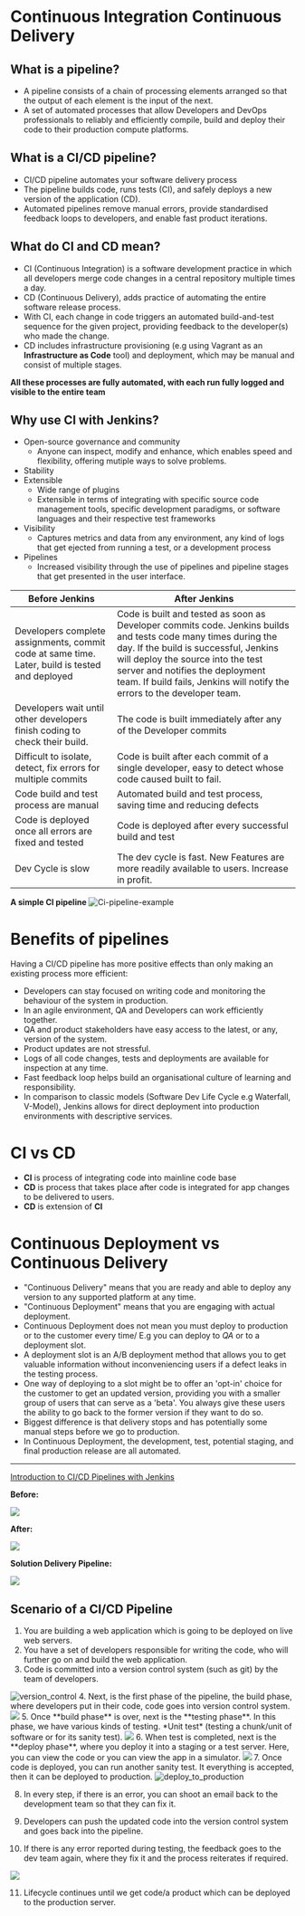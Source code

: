 # Continuous Integration Continuous Delivery 

## What is a pipeline?
- A pipeline consists of a chain of processing elements arranged so that the output of each element is the input of the next. 
- A set of automated processes that allow Developers and DevOps professionals to reliably and efficiently compile, build and deploy their code to their production compute platforms.
 
## What is a CI/CD pipeline?
- CI/CD pipeline automates your software delivery process
- The pipeline builds code, runs tests (CI), and safely deploys a new version of the application (CD).
- Automated pipelines remove manual errors, provide standardised feedback loops to developers, and enable fast product iterations.

## What do CI and CD mean?
- CI (Continuous Integration) is a software development practice in which all developers merge code changes in a central repository multiple times a day. 
- CD (Continuous Delivery), adds practice of automating the entire software release process.
- With CI, each change in code triggers an automated build-and-test sequence for the given project, providing feedback to the developer(s) who made the change. 
- CD includes infrastructure provisioning (e.g using Vagrant as an **Infrastructure as Code** tool) and deployment, which may be manual and consist of multiple stages.

**All these processes are fully automated, with each run fully logged and visible to the entire team**

## Why use CI with Jenkins?
- Open-source governance and community
    - Anyone can inspect, modify and enhance, which enables speed and flexibility, offering mutiple ways to solve problems.
- Stability 
- Extensible
    - Wide range of plugins
    - Extensible in terms of integrating with specific source code management tools, specific development paradigms, or software languages and their respective test frameworks
- Visibility
    - Captures metrics and data from any environment, any kind of logs that get ejected from running a test, or a development process 
- Pipelines
    - Increased visibility through the use of pipelines and pipeline stages that get presented in the user interface.  

Before Jenkins| After Jenkins 
-----|------
Developers complete assignments, commit code at same time. Later, build is tested and deployed| Code is built and tested as soon as Developer commits code. Jenkins builds and tests code many times during the day. If the build is successful, Jenkins will deploy the source into the test server and notifies the deployment team. If build fails, Jenkins will notify the errors to the developer team.
Developers wait until other developers finish coding to check their build.| The code is built immediately after any of the Developer commits
Difficult to isolate, detect, fix errors for multiple commits| Code is built after each commit of a single developer, easy to detect whose code caused built to fail.
Code build and test process are manual| Automated build and test process, saving time and reducing defects
Code is deployed once all errors are fixed and tested|Code is deployed after every successful build and test
Dev Cycle is slow| The dev cycle is fast. New Features are more readily available to users. Increase in profit. 

**A simple CI pipeline**
<img src="https://wpblog.semaphoreci.com/wp-content/uploads/2019/03/golang-ci-pipeline-1024x316.png" alt="Ci-pipeline-example">

# Benefits of pipelines
Having a CI/CD pipeline has more positive effects than only making an existing process more efficient:
- Developers can stay focused on writing code and monitoring the behaviour of the system in production. 
- In an agile environment, QA and Developers can work efficiently together.
- QA and product stakeholders have easy access to the latest, or any, version of the system. 
- Product updates are not stressful.
- Logs of all code changes, tests and deployments are available for inspection at any time.
- Fast feedback loop helps build an organisational culture of learning and responsibility. 
- In comparison to classic models (Software Dev Life Cycle e.g Waterfall, V-Model), Jenkins allows for direct deployment into production environments with descriptive services.

# CI vs CD
- **CI** is process of integrating code into mainline code base
- **CD** is process that takes place after code is integrated for app changes to be delivered to users. 
- **CD** is extension of **CI** 

# Continuous Deployment vs Continuous Delivery 
- "Continuous Delivery" means that you are ready and able to deploy any version to any supported platform at any time.
- "Continuous Deployment" means that you are engaging with actual deployment.
- Continuous Deployment does not mean you must deploy to production or to the customer every time/
    E.g  you can deploy to *QA* or to a deployment slot. 
- A deployment slot is an A/B deployment method that allows you to get valuable information without inconveniencing users if a defect leaks in the testing process.
- One way of deploying to a slot might be to offer an 'opt-in' choice for the customer to get an updated version, providing you with a smaller group of users that can serve as a 'beta'. You always give these users the ability to go back to the former version if they want to do so. 
- Biggest difference is that delivery stops and has potentially some manual steps before we go to production. 
- In Continuous Deployment, the development, test, potential staging, and final production release are all automated.

--- 
[Introduction to CI/CD Pipelines with Jenkins](https://github.com/naistangz/ci-start-code/blob/master/ci_jenkins.md)

**Before:**

<img src="https://cdn.thenewstack.io/media/2018/08/8d8eb43f-codefresh3.png">

**After:**

<img src="https://cdn.thenewstack.io/media/2018/08/cdc82f2b-codefresh2.png">

**Solution Delivery Pipeline:**

<img src="http://techtowntraining.com/sites/default/files/inline-images/solution-s-curve.png">

## Scenario of a CI/CD Pipeline
1. You are building a web application which is going to be deployed on live web servers. 
2. You have a set of developers responsible for writing the code, who will further go on and build the web application. 
3. Code is committed into a version control system (such as git) by the team of developers.
<img src="https://www.edureka.co/blog/content/ver.1531719070/uploads/2018/07/CI-CD-Pipeline-CI-CD-Pipeline-Edureka-1.png" alt="version_control">
4. Next, is the first phase of the pipeline, the build phase, where developers put in their code, code goes into version control system.
<img src="https://www.edureka.co/blog/content/ver.1531719070/uploads/2018/07/CI-CD-Pipeline-CI-CD-Pipeline-Edureka-2.png">
5. Once **build phase** is over, next is the **testing phase**. In this phase, we have various kinds of testing. *Unit test* (testing a chunk/unit of software or for its sanity test).
<img src="https://www.edureka.co/blog/content/ver.1531719070/uploads/2018/07/CI-CD-Pipeline-CI-CD-Pipeline-Edureka-3.png"> 
6. When test is completed, next is the **deploy phase**, where you deploy it into a staging or a test server. Here, you can view the code or you can view the app in a simulator. 
<img src="https://www.edureka.co/blog/content/ver.1531719070/uploads/2018/07/CI-CD-Pipeline-CI-CD-Pipeline-Edureka.png">
7. Once code is deployed, you can run another sanity test. It everything is accepted, then it can be deployed to production. 
<img src="https://www.edureka.co/blog/content/ver.1531719070/uploads/2018/07/CI-CD-Pipeline-CI-CD-Pipeline-Edureka-6.png" alt="deploy_to_production">

8. In every step, if there is an error, you can shoot an email back to the development team so that they can fix it. 

9. Developers can push the updated code into the version control system and goes back into the pipeline.

10. If there is any error reported during testing, the feedback goes to the dev team again, where they fix it and the process reiterates if required. 
<img src="https://www.edureka.co/blog/content/ver.1531719070/uploads/2018/07/CI-CD-Pipeline-CI-CD-Pipeline-Edureka-7.png">

11. Lifecycle continues until we get code/a product which can be deployed to the production server.